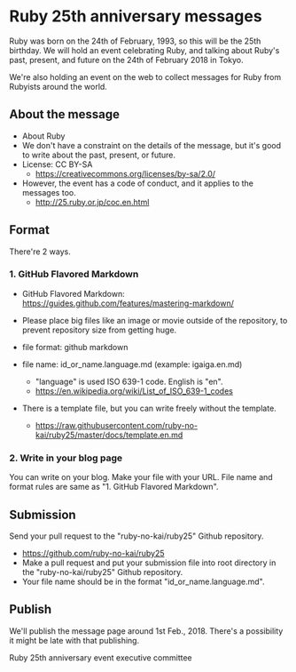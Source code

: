 # Ruby 25th anniversary messages

Ruby was born on the 24th of February, 1993, so this will be the 25th birthday.
We will hold an event celebrating Ruby, and talking about Ruby's past, present, and future on the 24th of February 2018 in Tokyo.

We're also holding an event on the web to collect messages for Ruby from Rubyists around the world.

## About the message

- About Ruby
- We don't have a constraint on the details of the message, but it's good to write about the past, present, or future.
- License: CC BY-SA
  - https://creativecommons.org/licenses/by-sa/2.0/
- However, the event has a code of conduct, and it applies to the messages too.
  - http://25.ruby.or.jp/coc.en.html

## Format

There're 2 ways.

### 1. GitHub Flavored Markdown

- GitHub Flavored Markdown: https://guides.github.com/features/mastering-markdown/
- Please place big files like an image or movie outside of the repository, to prevent repository size from getting huge.

- file format: github markdown
- file name: id_or_name.language.md (example: igaiga.en.md)
  - "language" is used ISO 639-1 code. English is "en".
  - https://en.wikipedia.org/wiki/List_of_ISO_639-1_codes
- There is a template file, but you can write freely without the template.
  - https://raw.githubusercontent.com/ruby-no-kai/ruby25/master/docs/template.en.md

### 2. Write in your blog page

You can write on your blog. Make your file with your URL. File name and format rules are same as "1. GitHub Flavored Markdown".

## Submission

Send your pull request to the "ruby-no-kai/ruby25" Github repository.

- https://github.com/ruby-no-kai/ruby25
- Make a pull request and put your submission file into root directory in the "ruby-no-kai/ruby25" Github repository.
- Your file name should be in the format "id_or_name.language.md".

## Publish

We'll publish the message page around 1st Feb., 2018. There's a possibility it might be late with that publishing.

Ruby 25th anniversary event executive committee

